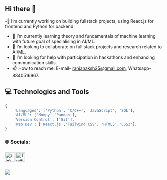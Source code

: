 ## Hi there 👋
-🔭 I’m currently working on building fullstack projects, using React.js for frontend and Python for backend.
- 🌱 I’m currently learning theory and fundamentals of machine learning with future goal of specialising in AI/ML.
- 👯 I’m looking to collaborate on full stack projects and research related to AI/ML.
- 🤔 I’m looking for help with participation in hackathons and enhancing communication skills.
- 📫 How to reach me: E-mail- ranjanaksh25@gmail.com, Whatsapp- 8840516967.
  
###

## 💻 Technologies and Tools

```python
{
    'Languages': ['Python', 'C/C++', 'JavaScript', 'SQL'],
    'AI/ML': ['Numpy','Pandas'],
    'Version Control': ['Git'],
    'Web Dev': ['React.js','Tailwind CSS', 'HTML5','CSS3'],
}
```

###

<h3 align="left">🌐 Socials:</h3>

###
<div align="left">
    <a href="https://www.linkedin.com/in/akshatranjan25/" target="_blank" rel="noopener noreferrer">
      <img src="https://upload.wikimedia.org/wikipedia/commons/8/81/LinkedIn_icon.svg" height="30" alt="LinkedIn logo" />
    </a>
    <a href="https://www.twitter.com/akshatranjan25/" target="_blank" rel="noopener noreferrer">
      <img height="30" alt="Twitter logo" src="https://upload.wikimedia.org/wikipedia/commons/b/b7/X_logo.jpg" />
    </a>
</div>


###

<picture>
  <source
    srcset="https://github-readme-stats.vercel.app/api?username=akshatranjan25&show_icons=true&theme=dark"
    media="(prefers-color-scheme: dark)"
  />
  <source
    srcset="https://github-readme-stats.vercel.app/api?username=akshatranjan25&show_icons=true"
    media="(prefers-color-scheme: light), (prefers-color-scheme: no-preference)"
  />
  <img src="https://github-readme-stats.vercel.app/api?username=akshatranjan25&show_icons=true" />
</picture>




